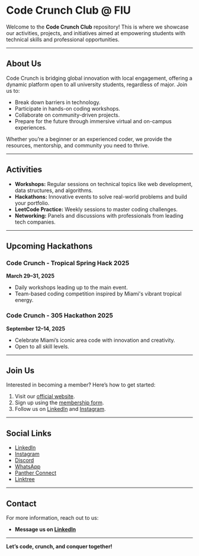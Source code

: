 # Code Crunch Club @ FIU

Welcome to the **Code Crunch Club** repository! This is where we showcase our activities, projects, and initiatives aimed at empowering students with technical skills and professional opportunities.

---

## About Us
Code Crunch is bridging global innovation with local engagement, offering a dynamic platform open to all university students, regardless of major. Join us to:
- Break down barriers in technology.
- Participate in hands-on coding workshops.
- Collaborate on community-driven projects.
- Prepare for the future through immersive virtual and on-campus experiences.

Whether you’re a beginner or an experienced coder, we provide the resources, mentorship, and community you need to thrive.

---

## Activities
- **Workshops:** Regular sessions on technical topics like web development, data structures, and algorithms.
- **Hackathons:** Innovative events to solve real-world problems and build your portfolio.
- **LeetCode Practice:** Weekly sessions to master coding challenges.
- **Networking:** Panels and discussions with professionals from leading tech companies.

---

## Upcoming Hackathons
### Code Crunch - Tropical Spring Hack 2025
**March 29–31, 2025**
- Daily workshops leading up to the main event.
- Team-based coding competition inspired by Miami's vibrant tropical energy.

### Code Crunch - 305 Hackathon 2025
**September 12–14, 2025**
- Celebrate Miami’s iconic area code with innovation and creativity.
- Open to all skill levels.

---

## Join Us
Interested in becoming a member? Here’s how to get started:
1. Visit our [official website](https://go.fiu.edu/codecrunch).
2. Sign up using the [membership form](https://forms.office.com/r/JEbApqq0U9).
3. Follow us on [LinkedIn](https://www.linkedin.com/company/code-crunch-club/) and [Instagram](https://www.instagram.com/codecrunchclub/).

---

## Social Links
- [LinkedIn](https://www.linkedin.com/company/code-crunch-club/)
- [Instagram](https://www.instagram.com/codecrunchclub/)
- [Discord](https://forms.office.com/r/JEbApqq0U9)
- [WhatsApp](https://forms.office.com/r/M5itd5FK32)
- [Panther Connect](https://fiu.campuslabs.com/engage/organization/codecrunch)
- [Linktree](https://linktr.ee/CODE.CRUNCH)

---

## Contact
For more information, reach out to us:
- **Message us on [LinkedIn](https://www.linkedin.com/company/code-crunch-club/)** 

---

**Let’s code, crunch, and conquer together!**
